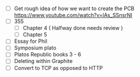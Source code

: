 - [ ] Get rough idea of how we want to create the PCB https://www.youtube.com/watch?v=lAs_SSnsrNI
- [ ] 355
	- [ ] Chapter 4  ( Halfway done needs review )
	- [ ] Chapter 5
- [ ] Essay for Phil 
- [ ] Symposium plato 
- [ ] Platos Republic books 3 - 6  
- [ ] Deleting within Graphite
- [ ] Convert to TCP as opposed to HTTP 